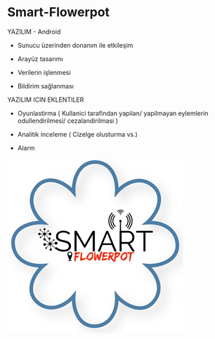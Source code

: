 # Smart-Flowerpot

YAZILIM - Android

- Sunucu üzerinden donanım ile etkileşim

- Arayüz tasarımı

- Verilerin işlenmesi

- Bildirim sağlanması

YAZILIM ICIN EKLENTILER

- Oyunlastirma ( Kullanici tarafindan yapilan/ yapilmayan eylemlerin odullendirilmesi/ cezalandirilmasi )

- Analitik inceleme ( Cizelge olusturma vs.)

- Alarm 

![alt text align="center"](https://github.com/Smart-flowerpot/Smart-Flowerpot-Arduino/blob/master/smartFlowerpot.jpg) 



